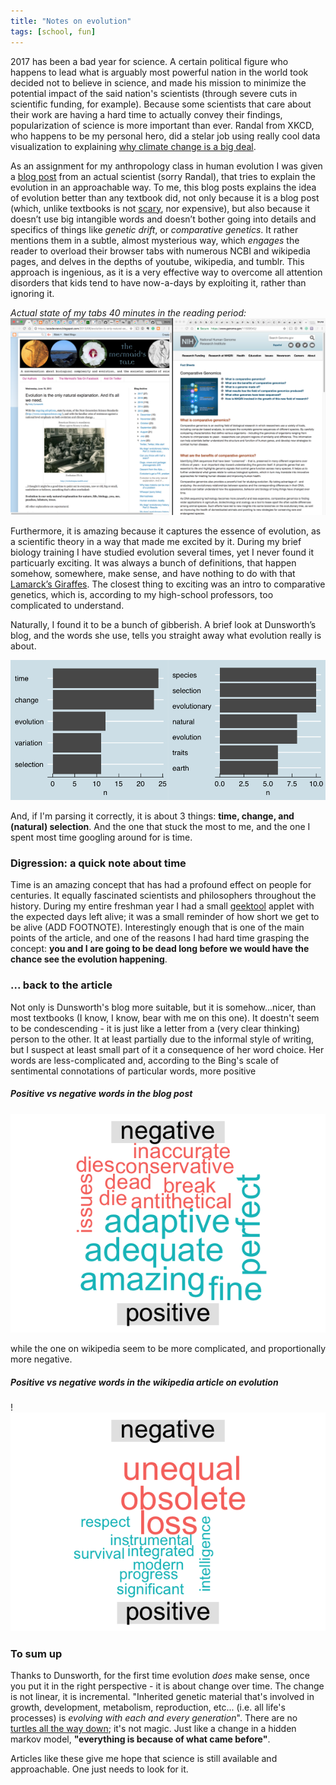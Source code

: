 ```yaml
---
title: "Notes on evolution"
tags: [school, fun]
---
```


2017 has been a bad year for science.
A certain political figure who happens to lead what is arguably most powerful nation in the world took decided not to believe in science, and made his mission to minimize the potential impact of the said nation's scientists (through severe cuts in scientific funding, for example). Because some scientists that care about their work are having a hard time to actually convey their findings, popularization of science is more important than ever. Randal from XKCD, who happens to be my personal hero, did a stelar job using really cool data visualization to explaining [why climate change is a big deal](https://xkcd.com/1732/).

As an assignment for my anthropology class in human evolution I was given a [blog post](https://ecodevoevo.blogspot.com/2013/06/evolution-is-only-natural-explanation.html) from an actual scientist (sorry Randal), that tries to explain the evolution in an approachable way. To me, this blog posts explains the idea of evolution better than any textbook did, not only because it is a blog post (which, unlike textbooks is not [scary](https://cnet4.cbsistatic.com/img/f7_I9wHgPC6ZPJW-hLtuI0LZWF4=/0x94:1200x700/fit-in/970x0/2015/03/30/86f92c8d-4d7d-4074-88a8-554a19b76346/monsterbook1.jpg), nor expensive), but also because it doesn’t use big intangible words and doesn’t bother going into details and specifics of things like _genetic drift_, or _comparative genetics_. It rather mentions them in a subtle, almost mysterious way, which _engages_ the reader to overload their browser tabs with numerous NCBI and wikipedia pages, and delves in the depths of youtube, wikipedia, and tumblr. This approach is ingenious, as it is a very effective way to overcome all attention disorders that kids tend to have now-a-days by exploiting it, rather than ignoring it.

_Actual state of my tabs 40 minutes in the reading period:_
![Actual state of my tabs 40 minutes in](../assets/EVO_chrome_tabs.png)


Furthermore, it is amazing because it captures the essence of evolution, as a scientific theory in a way that made me excited by it. During my brief biology training I have studied evolution several times, yet I never found it particuarly exciting.
It was always a bunch of definitions, that happen somehow, somewhere, make sense, and have nothing to do with that [Lamarck’s Giraffes](http://hawaiireedlab.com/wpress/wp-content/uploads/2016/05/lamarck_giraffe2.jpg). The closest thing to exciting was an intro to comparative genetics, which is, according to my high-school professors, too complicated to understand. 

Naturally, I found it to be a bunch of gibberish. A brief look at Dunsworth’s blog, and the words she use, tells you straight away what evolution really is about.

![Comparison of most used words in the article (left) and wikipedia introduction (on the rigth)](../assets/EVO_word_freq.png)


And, if I'm parsing it correctly, it is about 3 things: **time, change, and (natural) selection**. And the one that stuck the most to me, and the one I spent most time googling around for is time.

### Digression: a quick note about time
Time is an amazing concept that has had a profound effect on people for centuries. It equally fascinated scientists and philosophers throughout the history. During my entire freshman year I had a small [geektool](https://www.tynsoe.org/v2/geektool/) applet with the expected days left alive; it was a small reminder of how short we get to be alive (ADD FOOTNOTE). Interestingly enough that is one of the main points of the article, and one of the reasons I had hard time grasping the concept: **you and I are going to be dead long before we would have the chance see the evolution happening**. 

### ... back to the article

Not only is Dunsworth's blog more suitable, but it is somehow...nicer, than most textbooks (I know, I know, bear with me on this one). It doestn't seem to be condescending - it is just like a letter from a (very clear thinking) person to the other. It at least partially due to the informal style of writing, but I suspect at least small part of it a consequence of her word choice. Her words are less-complicated and, according to the Bing's scale of sentimental connotations of particular words, more positive

##### Positive vs negative words in the blog post
![Positive vs negative words in the blog post](../assets/EVO_wc_evo.png)

while the one on wikipedia seem to be more complicated, and proportionally more negative.

##### Positive vs negative words in the wikipedia article on evolution
!![Positive vs negative words in the wikipedia article on evolution](../assets/EVO_wc_wiki.png)


### To sum up

Thanks to Dunsworth, for the first time evolution _does_ make sense, once you put it in the right perspective - it is about change over time. The change is not linear, it is incremental. "Inherited genetic material that's involved in growth, development, metabolism, reproduction, etc... (i.e. all life's processes) is *evolving with each and every generation*". There are no [turtles all the way down](https://en.wikipedia.org/wiki/Turtles_all_the_way_down); it's not magic. Just like a change in a hidden markov model, **"everything is because of what came before"**.


Articles like these give me hope that science is still available and approachable. One just needs to look for it.